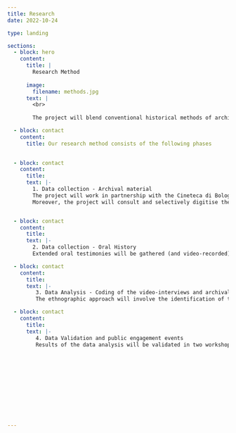```yaml
---
title: Research
date: 2022-10-24

type: landing

sections:
  - block: hero
    content:
      title: |
        Research Method
        
      image:
        filename: methods.jpg
      text: |
        <br>
        
        The project will blend conventional historical methods of archival research and research on the press, whose value has been underlined by the new film history and new cinema history, with techniques developed within production studies and family history. It will adopt oral history to capture experiences that have remained largely or completely undocumented.

  - block: contact
    content:
      title: Our research method consists of the following phases
     

  - block: contact
    content:
      title: 
      text: |-
        1. Data collection - Archival material
        The project will work in partnership with the Cineteca di Bologna. The Cineteca holds the extensive personal archives of the directors Alessandro Blasetti and Vittorio De Sica, as well as the archive of the producer Franco Cristaldi. These will all be searched and interrogated with a view to highlighting gendered labour and overlooked professional stories. The Cineteca also hosts the archives of the production manager and assistant director Mara Blasetti, and of documentary maker Cecilia Mangini. The two archives are of critical importance in re-framing understandings of the place of women. Strategies will be developed for reading them in a new way and making them accessible through critically informed cataloguing and digitisation. These interventions will be shaped by the consultation of eighteen other women’s archives that have been identified including those of producers, production managers, casting directors, script supervisors, and lawyers.
        Moreover, the project will consult and selectively digitise the papers of Suso Cecchi d’Amico (the leading screenwriter in Italy in 1950s and 1960s) and her daughters Caterina D’Amico (producer, educator, and former head of CSC) and Silvia D’Amico Bendicò (agent, screenwriter, and producer).


  - block: contact
    content:
      title: 
      text: |-
        2. Data collection - Oral History
        Extended oral testimonies will be gathered (and video-recorded) on the basis of semi-structured interviews with circa 30 women active in the industry over part of the period covered by the project.A small sample of eight interviews will be conducted with present practitioners, including members of the Mujeres nel Cinema collective, to situate contemporary experiences in relation to historical testimonies. 

  - block: contact
    content:
      title: 
      text: |-
         3. Data Analysis - Coding of the video-interviews and archival material.
         The ethnographic approach will involve the identification of the main topics in the oral testimonies by a systematic coding through the use of NVivo software. Qualitative analysis of the video-interviews will be carried out using a data-driven codebook which will be developed specifically for this project. The thematic analysis of the video interviews will be triangulated with the archival material, in order to cross-reference the thematic analysis in both textual and non-textual data, oral history and archival sources. 

  - block: contact
    content:
      title: 
      text: |-
         4. Data Validation and public engagement events
         Results of the data analysis will be validated in two workshops (one in the UK, one in Italy), where project participants, stakeholder organisations, media practitioners, and researchers will be invited to comment on the outcomes of the research, as well as to engage with and provide feedback on the digital archive.










       

---
```





